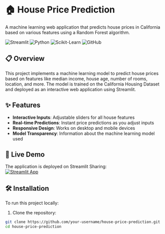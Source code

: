 # 🏠 House Price Prediction

A machine learning web application that predicts house prices in California based on various features using a Random Forest algorithm.

![Streamlit](https://img.shields.io/badge/Streamlit-FF4B4B?style=for-flat-square&logo=Streamlit&logoColor=white)
![Python](https://img.shields.io/badge/Python-3776AB?style=for-flat-square&logo=python&logoColor=white)
![Scikit-Learn](https://img.shields.io/badge/Scikit_Learn-F7931E?style=for-flat-square&logo=scikit-learn&logoColor=white)
![GitHub](https://img.shields.io/badge/GitHub-100000?style=for-flat-square&logo=github&logoColor=white)

## 📋 Overview

This project implements a machine learning model to predict house prices based on features like median income, house age, number of rooms, location, and more. The model is trained on the California Housing Dataset and deployed as an interactive web application using Streamlit.

## ✨ Features

- **Interactive Inputs**: Adjustable sliders for all house features
- **Real-time Predictions**: Instant price predictions as you adjust inputs
- **Responsive Design**: Works on desktop and mobile devices
- **Model Transparency**: Information about the machine learning model used

## 🚀 Live Demo

The application is deployed on Streamlit Sharing:  
[![Streamlit App](https://static.streamlit.io/badges/streamlit_badge_black_white.svg)](https://your-username-house-price-prediction.streamlit.app/)

## 🛠️ Installation

To run this project locally:

1. Clone the repository:
```bash
git clone https://github.com/your-username/house-price-prediction.git
cd house-price-prediction